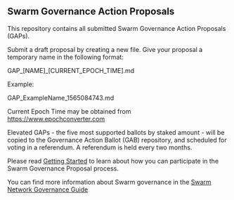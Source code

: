 ## Swarm Governance Action Proposals

This repository contains all submitted Swarm Governance Action Proposals (GAPs).

Submit a draft proposal by creating a new file. Give your proposal a temporary name in the following format:

GAP_[NAME]_[CURRENT_EPOCH_TIME].md

Example:

GAP_ExampleName_1565084743.md

Current Epoch Time may be obtained from https://www.epochconverter.com

Elevated GAPs - the five most supported ballots by staked amount - will be copied to the Governance Action Ballot (GAB) repository, and scheduled for voting in a referendum. A referendum is held every two months.

Please read [Getting Started](https://github.com/swarmfund/networkgovernance/blob/master/docs/getting-started.md) to learn about how you can participate in the Swarm Governance Proposal process.

You can find more information about Swarm governance in the [Swarm Network Governance Guide](https://docs.swarmnetwork.org)

